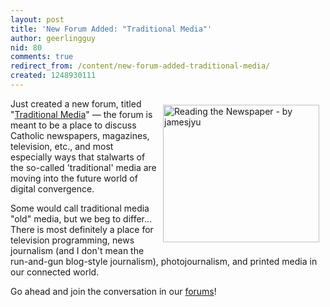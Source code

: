 ```yaml
---
layout: post
title: 'New Forum Added: "Traditional Media"'
author: geerlingguy
nid: 80
comments: true
redirect_from: /content/new-forum-added-traditional-media/
created: 1248930111
---
```

<p><img alt="Reading the Newspaper - by jamesjyu" width="250" height="220" align="right" src="/sites/opensourcecatholic.com/files/user-uploads/oscatholic/reading-newspaper.jpg" style="margin: 10px;" />Just created a new forum, titled &quot;<a href="/forums/traditional-media">Traditional Media</a>&quot; &mdash; the forum is meant to be a place to discuss Catholic newspapers, magazines, television, etc., and most especially ways that stalwarts of the so-called 'traditional' media are moving into the future world of digital convergence.</p>
<p>Some would call traditional media &quot;old&quot; media, but we beg to differ... There is most definitely a place for television programming, news journalism (and I don't mean the run-and-gun blog-style journalism), photojournalism, and printed media in our connected world.</p>
<p>Go ahead and join the conversation in our <a href="/forum">forums</a>!</p>
